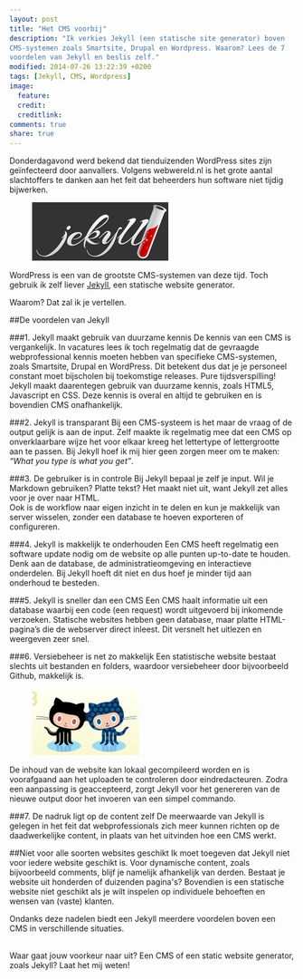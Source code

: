 ```yaml
---
layout: post
title: "Het CMS voorbij"
description: "Ik verkies Jekyll (een statische site generator) boven
CMS-systemen zoals Smartsite, Drupal en Wordpress. Waarom? Lees de 7
voordelen van Jekyll en beslis zelf."
modified: 2014-07-26 13:22:39 +0200
tags: [Jekyll, CMS, Wordpress]
image:
  feature: 
  credit: 
  creditlink: 
comments: true
share: true
---
```


Donderdagavond werd bekend dat tienduizenden WordPress sites zijn
geïnfecteerd door aanvallers. Volgens webwereld.nl is het grote aantal
slachtoffers te danken aan het feit dat beheerders hun software niet
tijdig bijwerken.

<figure class="floatright">
  <img src="/images/jekyll.png" alt="Het logo van Jekyll, een
  statische website generato.r">
  </figure>
WordPress is een van de grootste CMS-systemen van deze tijd. Toch
gebruik ik zelf liever <a href="http://jekyllrb.com/">Jekyll</a>, een
statische website generator.

Waarom? Dat zal ik je vertellen.


##De voordelen van Jekyll

###1. Jekyll maakt gebruik van duurzame kennis
De kennis van een CMS is vergankelijk. In vacatures lees ik toch
regelmatig dat de gevraagde webprofessional kennis moeten hebben van
specifieke CMS-systemen, zoals Smartsite, Drupal en WordPress. Dit
betekent dus dat je je personeel constant moet bijscholen bij
toekomstige releases. Pure tijdsverspilling!   
Jekyll maakt daarentegen gebruik van duurzame kennis, zoals HTML5, Javascript en CSS. Deze kennis is overal en altijd te gebruiken en is bovendien CMS onafhankelijk. 

###2. Jekyll is transparant
Bij een CMS-systeem is het maar de vraag of de output gelijk is aan de
input. Zelf maakte ik regelmatig mee dat een CMS op onverklaarbare
wijze het voor elkaar kreeg het lettertype of lettergrootte aan te
passen.
Bij Jekyll hoef ik mij hier geen zorgen meer om te maken: _“What you
type is what you get”_.

###3. De gebruiker is in controle
Bij Jekyll bepaal je zelf je input. Wil je Markdown gebruiken? Platte
tekst? Het maakt niet uit, want Jekyll zet alles voor je over naar
HTML.  
Ook is de workflow naar eigen inzicht in te delen en kun je makkelijk
van server wisselen, zonder een database te hoeven exporteren of
configureren.

###4. Jekyll is makkelijk te onderhouden
Een CMS heeft regelmatig een software update nodig om de website op alle punten up-to-date te houden. Denk aan de database, de administratieomgeving en interactieve onderdelen. Bij Jekyll hoeft dit niet en dus hoef je minder tijd aan onderhoud te besteden.

###5. Jekyll is sneller dan een CMS
Een CMS haalt informatie uit een database waarbij een code (een
request) wordt uitgevoerd bij inkomende verzoeken. Statische websites
hebben geen database, maar platte HTML-pagina’s die de webserver
direct inleest. Dit versnelt het uitlezen en weergeven zeer snel.


  
###6. Versiebeheer is net zo makkelijk
Een statistische website bestaat slechts uit bestanden en folders,
waardoor versiebeheer door bijvoorbeeld Github, makkelijk is.
<figure class="floatright">
  <img src="/images/github.png" alt="De iconen van Github.">
  </figure>
De inhoud van de website kan lokaal gecompileerd worden en is voorafgaand
aan het uploaden te controleren door eindredacteuren. Zodra een
aanpassing is geaccepteerd, zorgt Jekyll voor het genereren van de
nieuwe output door het invoeren van een simpel commando.

###7. De nadruk ligt op de content zelf
De meerwaarde van Jekyll is gelegen in het feit dat webprofessionals
zich meer kunnen richten op de daadwerkelijke content, in plaats van
het uitvinden hoe een CMS werkt.

##Niet voor alle soorten websites geschikt
Ik moet toegeven dat Jekyll niet voor iedere website geschikt is. Voor
dynamische content, zoals bijvoorbeeld comments, blijf je namelijk
afhankelijk van derden. Bestaat je website uit honderden of duizenden
pagina's? Bovendien is een statische website niet geschikt als
je wilt inspelen op individuele behoeften en wensen van (vaste)
klanten.

Ondanks deze nadelen biedt een Jekyll meerdere voordelen boven een CMS
in verschillende situaties.

<br>
Waar gaat jouw voorkeur naar uit? Een CMS of een static website generator, zoals Jekyll? Laat het mij weten!
<br><br>
